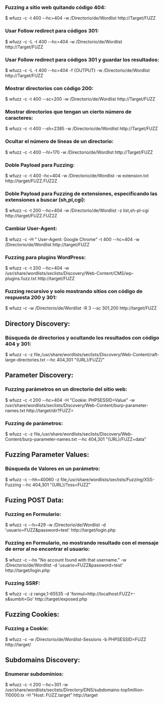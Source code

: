 ### Fuzzing a sitio web quitando código 404:
$ wfuzz -c -t 400 --hc=404 -w /Directorio/de/Wordlist http://Target/FUZZ
### Usar Follow redirect para códigos 301:
$ wfuzz -c -L -t 400 --hc=404 -w /Directorio/de/Wordlist http://Target/FUZZ
### Usar Follow redirect para códigos 301 y guardar los resultados:
$ wfuzz -c -L -t 400 --hc=404 -f {OUTPUT} -w /Directorio/de/Wordlist http://Target/FUZZ
### Mostrar directorios con código 200:
$ wfuzz -c -t 400 --sc=200 -w /Directorio/de/Wordlist http://Target/FUZZ
### Mostrar directorios que tengan un cierto número de caracteres:
$ wfuzz -c -t 400 --sh=2385 -w /Directorio/de/Wordlist http://Target/FUZZ
### Ocultar el número de líneas de un directorio:
$ wfuzz -c -t 400 --hl=170 -w /Directorio/de/Wordlist http://Target/FUZZ
### Doble Payload para Fuzzing:
$ wfuzz -c -t 400 -hc=404 -w /Directorio/de/Wordlist -w extension.txt http://target/FUZZ.FUZ2Z
### Doble Payload para Fuzzing de extensiones, especificando las extensiones a buscar (sh,pl,cgi):
$ wfuzz -c -t 200 --hc=404 -w /Directorio/de/Wordlist -z list,sh-pl-cgi http://target/FUZZ.FUZ2Z
### Cambiar User-Agent:
$ wfuzz -c -H " User-Agent: Google Chrome" -t 400 --hc=404 -w /Directorio/de/Wordlist http://target/FUZZ
### Fuzzing para plugins WordPress:
$ wfuzz -c -t 200 --hc=404 -w /usr/share/wordlists/seclists/Discovery/Web-Content/CMS/wp-plugins.fuzz.txt http://target/FUZZ
### Fuzzing recursivo y solo mostrando sitios con código de respuesta 200 y 301:
$ wfuzz -c -w /Directorio/de/Wordlist -R 3 --sc 301,200 http://target/FUZZ
## Directory Discovery:
### Búsqueda de directorios y ocultando los resultados con código 404 y 301:
$ wfuzz -c -z file,/usr/share/wordlists/seclists/Discovery/Web-Content/raft-large-directories.txt --hc 404,301 "{URL}/FUZZ/"
## Parameter Discovery:
### Fuzzing parámetros en un directorio del sitio web:
$ wfuzz -c -t 200 --hc=404 -H "Cookie: PHPSESSID=Value" -w /usr/share/wordlists/seclists/Discovery/Web-Content/burp-parameter-names.txt http://target/dir?FUZZ=
### Fuzzing de parámetros:
$ wfuzz -c -z file,/usr/share/wordlists/seclists/Discovery/Web-Content/burp-parameter-names.txt --hc 404,301 "{URL}/FUZZ=data"
## Fuzzing Parameter Values:
### Búsqueda de Valores en un parámetro:
$ wfuzz -c --hh=40060 -z file,/usr/share/wordlists/seclists/Fuzzing/XSS-Fuzzing --hc 404,301 "{URL}/?xss=FUZZ"
## Fuzing POST Data:
### Fuzzing en Formulario:
$ wfuzz -c --h=429 -w /Directorio/de/Wordlist -d 'usuario=FUZZ&password=test' http://target/login.php
### Fuzzing en Formulario, no mostrando resultado con el mensaje de error al no encontrar el usuario:
$ wfuzz -c --hs "No account found with that username." -w /Directorio/de/Wordlist -d 'usuario=FUZZ&password=test' http://target/login.php
### Fuzzing SSRF:
$ wfuzz -c -z range,1-65535 -d 'formul=http://localhost:FUZZ+-s&sumbit=Go' http://target/exposed.php
## Fuzzing Cookies:
### Fuzzing a Cookie:
$ wfuzz -c -w /Directorio/de/Wordlist-Sessions -b PHPSESSID=FUZZ http://target/
## Subdomains Discovery:
### Enumerar subdominios:
$ wfuzz -c -t 200 --hc=301 -w /usr/share/wordlists/seclists/Directory/DNS/subdomains-top1million-110000.tx -H "Host: FUZZ.target" http://target